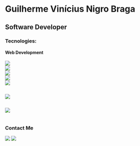 <h1>Guilherme Vinícius Nigro Braga</h1>
<strong><h2>Software Developer</h2></strong>

<h3>Tecnologies:</h3>

<h4>Web Development</h4>

<a href="https://skillicons.dev">
    <img src="https://skillicons.dev/icons?i=html,css,js,nodejs,git" /><br>
    <img src="https://skillicons.dev/icons?i=ts,bootstrap,tailwind,react,nextjs"/><br>
    <img src="https://skillicons.dev/icons?i=wordpress,sass,webpack,gulp,jquery"/><br>
    <img src="https://skillicons.dev/icons?i=arduino,c,cpp,java" /><br>
    <img src="https://skillicons.dev/icons?i=py,opencv,pytorch,tensorflow,raspberrypi" />
  </a>

##
<a><img src="https://github-readme-stats-s0la1r3.vercel.app/api?username=guilhermevnbraga&show_icons=true&bg_color=121218&title_color=0CA&text_color=0B9"/></a>

##
<a><img src="https://readme-stats-cwvn.vercel.app/api/top-langs/?username=guilhermevnbraga&layout=compact&langs_count=10&hide=jupyter%20notebook&exclude_repo=FTP-Client-Server,Linked-Attributes-Implementation,DirectLinks-Update-Dirs&count-private=true&theme=gotham&border_color=47f0d7"></a>

#
<h3>Contact Me</h3>
<div>
<a href="https://www.linkedin.com/in/guilherme-vin%C3%ADcius-nigro-braga-651aba279/" target="_blank"><img src="https://img.shields.io/badge/-LinkedIn-%230077B5?style=for-the-badge&logo=linkedin&logoColor=white" target="_blank"></a> 
<a href="mailto:guilhermeviniciuspj@gmail.com"><img src="https://img.shields.io/badge/Gmail-D14836?style=for-the-badge&logo=gmail&logoColor=white"></a>
</div>
